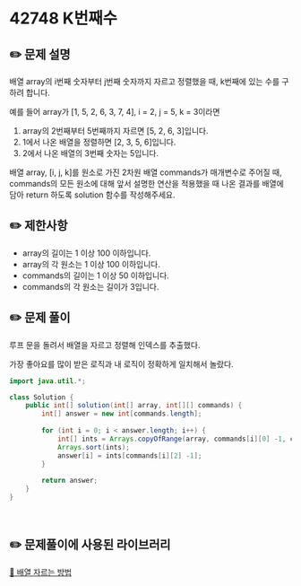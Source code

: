 # 42748 K번째수

## ✏️ **문제 설명**

배열 array의 i번째 숫자부터 j번째 숫자까지 자르고 정렬했을 때, k번째에 있는 수를 구하려 합니다.

예를 들어 array가 [1, 5, 2, 6, 3, 7, 4], i = 2, j = 5, k = 3이라면

1. array의 2번째부터 5번째까지 자르면 [5, 2, 6, 3]입니다.
2. 1에서 나온 배열을 정렬하면 [2, 3, 5, 6]입니다.
3. 2에서 나온 배열의 3번째 숫자는 5입니다.

배열 array, [i, j, k]를 원소로 가진 2차원 배열 commands가 매개변수로 주어질 때, commands의 모든 원소에 대해 앞서 설명한 연산을 적용했을 때 나온 결과를 배열에 담아 return 하도록 solution 함수를 작성해주세요.

## ✏️ 제한사항

- array의 길이는 1 이상 100 이하입니다.
- array의 각 원소는 1 이상 100 이하입니다.
- commands의 길이는 1 이상 50 이하입니다.
- commands의 각 원소는 길이가 3입니다.

## ✏️ 문제 풀이

루프 문을 돌려서 배열을 자르고 정렬해 인덱스를 추출했다.

가장 좋아요를 많이 받은 로직과 내 로직이 정확하게 일치해서 놀랐다.

```java
import java.util.*;

class Solution {
    public int[] solution(int[] array, int[][] commands) {
        int[] answer = new int[commands.length];
        
        for (int i = 0; i < answer.length; i++) {
            int[] ints = Arrays.copyOfRange(array, commands[i][0] -1, commands[i][1]);
            Arrays.sort(ints);
            answer[i] = ints[commands[i][2] -1];
        }
        
        return answer;
    }
}
```

<br>

## ✏️ 문제풀이에 사용된 라이브러리

[🔗 배열 자르는 방법](https://hianna.tistory.com/619)